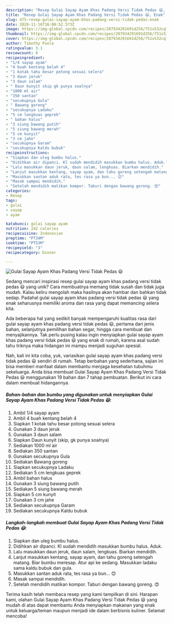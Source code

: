 ```yaml
---
description: "Resep Gulai Sayap Ayam Khas Padang Versi Tidak Pedas 😃, Enak"
title: "Resep Gulai Sayap Ayam Khas Padang Versi Tidak Pedas 😃, Enak"
slug: 475-resep-gulai-sayap-ayam-khas-padang-versi-tidak-pedas-enak
date: 2020-11-16T16:00:52.573Z
image: https://img-global.cpcdn.com/recipes/207934291691d256/751x532cq70/gulai-sayap-ayam-khas-padang-versi-tidak-pedas-😃-foto-resep-utama.jpg
thumbnail: https://img-global.cpcdn.com/recipes/207934291691d256/751x532cq70/gulai-sayap-ayam-khas-padang-versi-tidak-pedas-😃-foto-resep-utama.jpg
cover: https://img-global.cpcdn.com/recipes/207934291691d256/751x532cq70/gulai-sayap-ayam-khas-padang-versi-tidak-pedas-😃-foto-resep-utama.jpg
author: Timothy Poole
ratingvalue: 3.1
reviewcount: 8
recipeingredient:
- "1/4 sayap ayam"
- "4 buah kentang belah 4"
- "1 kotak tahu besar potong sesuai selera"
- "3 daun jeruk"
- "3 daun salam"
- " Daun kunyit skip gk punya soalnya"
- "1000 ml air"
- "350 santan"
- "secukupnya Gula"
- " Bawang goreng"
- "secukupnya Ladaku"
- "5 cm lengkuas geprek"
- " bahan halus"
- "3 siung bawang putih"
- "5 siung bawang merah"
- "5 cm kunyit"
- "3 cm jahe"
- "secukupnya Garam"
- "secukupnya Kaldu bubuk"
recipeinstructions:
- "Siapkan dan uleg bumbu halus."
- "Didihkan air dipanci. Kl sudah mendidih masukkan bumbu halus. Aduk."
- "Lalu masukkan daun jeruk, daun salam, lengkuas. Biarkan mendidih."
- "Lanjut masukkan kentang, sayap ayam, dan tahu goreng setengah matang. Biar bumbu meresap. Atur api ke sedang. Masukkan ladaku sama kaldu bubuk dan gula."
- "Masukkan santan aduk rata, tes rasa ya bun... 😊"
- "Masak sampai mendidih."
- "Setelah mendidih matikan kompor. Taburi dengan bawang goreng. 😍"
categories:
- Resep
tags:
- gulai
- sayap
- ayam

katakunci: gulai sayap ayam 
nutrition: 242 calories
recipecuisine: Indonesian
preptime: "PT34M"
cooktime: "PT53M"
recipeyield: "3"
recipecategory: Dinner

---
```



![Gulai Sayap Ayam Khas Padang Versi Tidak Pedas 😃](https://img-global.cpcdn.com/recipes/207934291691d256/751x532cq70/gulai-sayap-ayam-khas-padang-versi-tidak-pedas-😃-foto-resep-utama.jpg)

Sedang mencari inspirasi resep gulai sayap ayam khas padang versi tidak pedas 😃 yang unik? Cara membuatnya memang tidak susah dan tidak juga mudah. Kalau keliru mengolah maka hasilnya akan hambar dan bahkan tidak sedap. Padahal gulai sayap ayam khas padang versi tidak pedas 😃 yang enak seharusnya memiliki aroma dan rasa yang dapat memancing selera kita.

Ada beberapa hal yang sedikit banyak mempengaruhi kualitas rasa dari gulai sayap ayam khas padang versi tidak pedas 😃, pertama dari jenis bahan, selanjutnya pemilihan bahan segar, hingga cara membuat dan menyajikannya. Tak perlu pusing kalau ingin menyiapkan gulai sayap ayam khas padang versi tidak pedas 😃 yang enak di rumah, karena asal sudah tahu triknya maka hidangan ini mampu menjadi suguhan spesial.




Nah, kali ini kita coba, yuk, variasikan gulai sayap ayam khas padang versi tidak pedas 😃 sendiri di rumah. Tetap berbahan yang sederhana, sajian ini bisa memberi manfaat dalam membantu menjaga kesehatan tubuhmu sekeluarga. Anda bisa membuat Gulai Sayap Ayam Khas Padang Versi Tidak Pedas 😃 menggunakan 19 bahan dan 7 tahap pembuatan. Berikut ini cara dalam membuat hidangannya.

<!--inarticleads1-->

##### Bahan-bahan dan bumbu yang digunakan untuk menyiapkan Gulai Sayap Ayam Khas Padang Versi Tidak Pedas 😃:

1. Ambil 1/4 sayap ayam
1. Ambil 4 buah kentang belah 4
1. Siapkan 1 kotak tahu besar potong sesuai selera
1. Gunakan 3 daun jeruk
1. Gunakan 3 daun salam
1. Siapkan  Daun kunyit (skip, gk punya soalnya)
1. Sediakan 1000 ml air
1. Sediakan 350 santan
1. Gunakan secukupnya Gula
1. Sediakan  Bawang goreng
1. Siapkan secukupnya Ladaku
1. Sediakan 5 cm lengkuas geprek
1. Ambil  bahan halus
1. Gunakan 3 siung bawang putih
1. Sediakan 5 siung bawang merah
1. Siapkan 5 cm kunyit
1. Gunakan 3 cm jahe
1. Sediakan secukupnya Garam
1. Sediakan secukupnya Kaldu bubuk




<!--inarticleads2-->

##### Langkah-langkah membuat Gulai Sayap Ayam Khas Padang Versi Tidak Pedas 😃:

1. Siapkan dan uleg bumbu halus.
1. Didihkan air dipanci. Kl sudah mendidih masukkan bumbu halus. Aduk.
1. Lalu masukkan daun jeruk, daun salam, lengkuas. Biarkan mendidih.
1. Lanjut masukkan kentang, sayap ayam, dan tahu goreng setengah matang. Biar bumbu meresap. Atur api ke sedang. Masukkan ladaku sama kaldu bubuk dan gula.
1. Masukkan santan aduk rata, tes rasa ya bun... 😊
1. Masak sampai mendidih.
1. Setelah mendidih matikan kompor. Taburi dengan bawang goreng. 😍




Terima kasih telah membaca resep yang kami tampilkan di sini. Harapan kami, olahan Gulai Sayap Ayam Khas Padang Versi Tidak Pedas 😃 yang mudah di atas dapat membantu Anda menyiapkan makanan yang enak untuk keluarga/teman maupun menjadi ide dalam berbisnis kuliner. Selamat mencoba!
